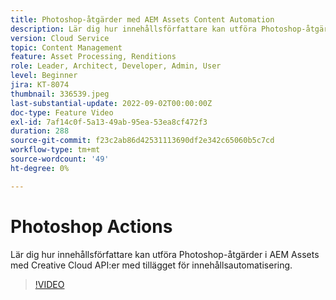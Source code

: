 ```yaml
---
title: Photoshop-åtgärder med AEM Assets Content Automation
description: Lär dig hur innehållsförfattare kan utföra Photoshop-åtgärder i AEM Assets med Creative Cloud API:er med tillägget för innehållsautomatisering.
version: Cloud Service
topic: Content Management
feature: Asset Processing, Renditions
role: Leader, Architect, Developer, Admin, User
level: Beginner
jira: KT-8074
thumbnail: 336539.jpeg
last-substantial-update: 2022-09-02T00:00:00Z
doc-type: Feature Video
exl-id: 7af14c0f-5a13-49ab-95ea-53ea8cf472f3
duration: 288
source-git-commit: f23c2ab86d42531113690df2e342c65060b5c7cd
workflow-type: tm+mt
source-wordcount: '49'
ht-degree: 0%

---
```


# Photoshop Actions

Lär dig hur innehållsförfattare kan utföra Photoshop-åtgärder i AEM Assets med Creative Cloud API:er med tillägget för innehållsautomatisering.

>[!VIDEO](https://video.tv.adobe.com/v/336539?quality=12&learn=on)

